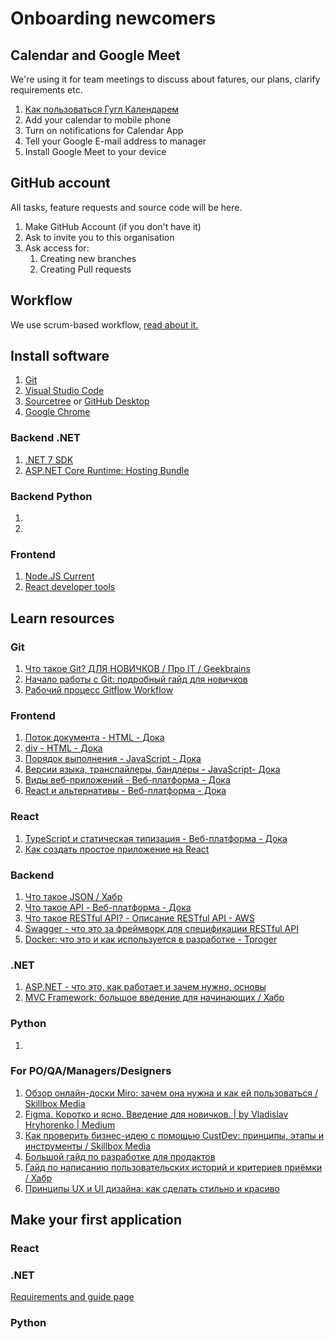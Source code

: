 # Onboarding newcomers

## Calendar and Google Meet
We're using it for team meetings to discuss about fatures, our plans, clarify requirements etc.

1. [Как пользоваться Гугл Календарем](https://lumpics.ru/how-to-use-google-calendar/?ysclid=lkcgitfpxe353186810)
2. Add your calendar to mobile phone
3. Turn on notifications for Calendar App
4. Tell your Google E-mail address to manager
5. Install Google Meet to your device

## GitHub account
All tasks, feature requests and source code will be here.

1. Make GitHub Account (if you don't have it)
2. Ask to invite you to this organisation
3. Ask access for:
   1. Creating new branches
   2. Creating Pull requests
  
## Workflow

We use scrum-based workflow, [read about it.](Workflow.md)

## Install software

1. [Git](https://git-scm.com/downloads)
2. [Visual Studio Code](https://code.visualstudio.com)
3. [Sourcetree](https://www.sourcetreeapp.com)  or  [GitHub Desktop](https://desktop.github.com)
4. [Google Chrome](https://www.google.com/chrome/)

### Backend .NET

1. [.NET 7 SDK](https://dotnet.microsoft.com/en-us/download/dotnet/7.0)
2. [ASP.NET Core Runtime: Hosting Bundle](https://dotnet.microsoft.com/en-us/download/dotnet/7.0)

### Backend Python

1.
2.

### Frontend

1. [Node.JS Current](https://nodejs.org/en)
2. [React developer tools](https://chrome.google.com/webstore/detail/react-developer-tools/fmkadmapgofadopljbjfkapdkoienihi)
  
## Learn resources

### Git
1. [Что такое Git? ДЛЯ НОВИЧКОВ / Про IT / Geekbrains](https://www.youtube.com/watch?v=y5wxl4pBI_A)
2. [Начало работы с Git: подробный гайд для новичков](https://javarush.com/groups/posts/2683-nachalo-rabotih-s-git-podrobnihy-gayd-dlja-novichkov)
3. [Рабочий процесс Gitflow Workflow](https://www.atlassian.com/ru/git/tutorials/comparing-workflows/gitflow-workflow)

### Frontend
1. [Поток документа - HTML - Дока](https://doka.guide/html/flow/)
2. [div - HTML - Дока](https://doka.guide/html/div/)
3. [Порядок выполнения - JavaScript - Дока](https://doka.guide/js/execution-order/)
4. [Версии языка, транспайлеры, бандлеры - JavaScript- Дока](https://doka.guide/js/language-versions/)
5. [Виды веб-приложений - Веб-платформа - Дока](https://doka.guide/tools/web-app-types/)
6. [React и альтернативы - Веб-платформа - Дока](https://doka.guide/tools/react-and-alternatives/)

### React
1. [TypeScript и статическая типизация - Веб-платформа - Дока](https://doka.guide/tools/static-types/)
2. [Как создать простое приложение на React](https://sky.pro/media/kak-sozdat-prostoe-prilozhenie-na-react/)

### Backend
1. [Что такое JSON / Хабр](https://habr.com/ru/articles/554274/)
2. [Что такое API - Веб-платформа - Дока](https://doka.guide/tools/api/)
3. [Что такое RESTful API? - Описание RESTful API - AWS](https://aws.amazon.com/ru/what-is/restful-api/)
4. [Swagger - что это за фреймворк для спецификации RESTful API](https://blog.skillfactory.ru/glossary/swagger/)
5. [Docker: что это и как используется в разработке - Tproger](https://tproger.ru/articles/chto-takoje-docker/)

### .NET
1. [ASP.NET - что это, как работает и зачем нужно, основы](https://blog.skillfactory.ru/glossary/asp-net/)
2. [MVC Framework: большое введение для начинающих / Хабр](https://habr.com/ru/articles/49718/)

### Python
1.

### For PO/QA/Managers/Designers
1. [Обзор онлайн-доски Miro: зачем она нужна и как ей пользоваться / Skillbox Media](https://skillbox.ru/media/management/obzor-onlayndoski-miro-zachem-ona-nuzhna-i-kak-ey-polzovatsya/)
2. [Figma. Коротко и ясно. Введение для новичков. | by Vladislav Hryhorenko | Medium](https://qvladislavp.medium.com/figma-коротко-и-ясно-введение-для-новичков-2c09c168a3b2)
3. [Как проверить бизнес-идею с помощью CustDev: принципы, этапы и инструменты / Skillbox Media](https://skillbox.ru/media/marketing/kak-proverit-biznesideyu-s-pomoshchyu-custdev/)
4. [Большой гайд по разработке для продактов](https://www.wannabelike.ru/biblioteka/bolshoy-gayd-po-razrabotke-dlya-prodaktov)
5. [Гайд по написанию пользовательских историй и критериев приёмки / Хабр](https://habr.com/ru/companies/X5Tech/articles/723742/)
6. [Принципы UX и UI дизайна: как сделать стильно и красиво](https://creatium.academy/blog/osnovy-ux-ui-dizajna)

## Make your first application

### React

### .NET
[Requirements and guide page](./dotnet-testapp.md)
### Python
